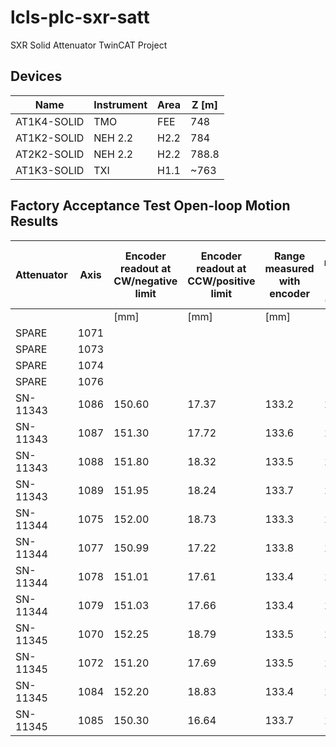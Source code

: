 # lcls-plc-sxr-satt

SXR Solid Attenuator TwinCAT Project

## Devices

| Name        | Instrument | Area | Z [m] |
|-------------|------------|------|-------|
| AT1K4-SOLID | TMO        | FEE  | 748   |
| AT1K2-SOLID | NEH 2.2    | H2.2 | 784   |
| AT2K2-SOLID | NEH 2.2    | H2.2 | 788.8 |
| AT1K3-SOLID | TXI        | H1.1 | ~763  |

## Factory Acceptance Test Open-loop Motion Results

| Attenuator | Axis | Encoder readout at CW/negative limit | Encoder readout at CCW/positive limit | Range measured with encoder | Range measured with motor controller | Reversal Error  | Unidirectional Positioning Repeatability  | RMS Accuracy  | Actuator speed  |
|------------|------|--------------------------------------|---------------------------------------|-----------------------------|--------------------------------------|-----------------|-------------------------------------------|---------------|-----------------|
|            |      | [mm]                                 | [mm]                                  | [mm]                        | [mm]                                 | [µm]            | [µm]                                      | [µm]          | [mm/s]          |
| SPARE      | 1071 |                                      |                                       |                             |                                      | 17.0            | 1.9                                       | 8.0           | 20              |
| SPARE      | 1073 |                                      |                                       |                             |                                      | 20.0            | 2.1                                       | 4.0           | 20              |
| SPARE      | 1074 |                                      |                                       |                             |                                      | 15.0            | 1.2                                       | 1.4           | 20              |
| SPARE      | 1076 |                                      |                                       |                             |                                      | 12.0            | 1.5                                       | 1.4           | 20              |
| SN-11343   | 1086 | 150.60                               | 17.37                                 | 133.2                       | 133.3                                | 13.0            | 1.2                                       | 1.0           | 20              |
| SN-11343   | 1087 | 151.30                               | 17.72                                 | 133.6                       | 133.7                                | 12.0            | 1.5                                       | 2.4           | 20              |
| SN-11343   | 1088 | 151.80                               | 18.32                                 | 133.5                       | 133.5                                | 13.0            | 0.9                                       | 1.3           | 20              |
| SN-11343   | 1089 | 151.95                               | 18.24                                 | 133.7                       | 133.9                                | 13.0            | 1.6                                       | 1.8           | 20              |
| SN-11344   | 1075 | 152.00                               | 18.73                                 | 133.3                       | 133.4                                | 13.0            | 0.7                                       | 1.7           | 20              |
| SN-11344   | 1077 | 150.99                               | 17.22                                 | 133.8                       | 134.0                                | 14.0            | 1.6                                       | 1.6           | 20              |
| SN-11344   | 1078 | 151.01                               | 17.61                                 | 133.4                       | 133.5                                | 8.9             | 1.0                                       | 2.2           | 20              |
| SN-11344   | 1079 | 151.03                               | 17.66                                 | 133.4                       | 133.3                                | 11.0            | 1.6                                       | 2.0           | 20              |
| SN-11345   | 1070 | 152.25                               | 18.79                                 | 133.5                       | 133.5                                | 16.0            | 0.5                                       | 1.8           | 20              |
| SN-11345   | 1072 | 151.20                               | 17.69                                 | 133.5                       | 133.6                                | 11.0            | 1.0                                       | 1.4           | 20              |
| SN-11345   | 1084 | 152.20                               | 18.83                                 | 133.4                       | 133.4                                | 11.0            | 0.7                                       | 1.4           | 20              |
| SN-11345   | 1085 | 150.30                               | 16.64                                 | 133.7                       | 133.6                                | 13.0            | 1.7                                       | 2.1           | 20              |
